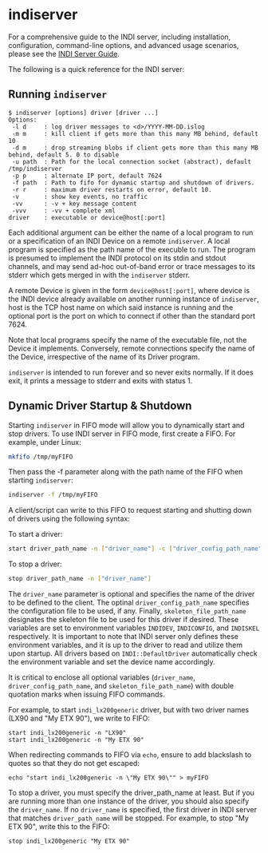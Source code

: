 # indiserver

For a comprehensive guide to the INDI server, including installation, configuration, command-line options, and advanced usage scenarios, please see the [INDI Server Guide](indiserver-guide.md).

The following is a quick reference for the INDI server:

## Running `indiserver`

```
$ indiserver [options] driver [driver ...]
Options:
 -l d     : log driver messages to <d>/YYYY-MM-DD.islog
 -m m     : kill client if gets more than this many MB behind, default 10
 -d m     : drop streaming blobs if client gets more than this many MB behind, default 5. 0 to disable
 -u path  : Path for the local connection socket (abstract), default /tmp/indiserver
 -p p     : alternate IP port, default 7624
 -f path  : Path to fifo for dynamic startup and shutdown of drivers.
 -r r     : maximum driver restarts on error, default 10.
 -v       : show key events, no traffic
 -vv      : -v + key message content
 -vvv     : -vv + complete xml
driver    : executable or device@host[:port]
```

Each additional argument can be either the name of a local program to run or a specification of an INDI Device on a remote `indiserver`. A local program is specified as the path name of the execuble to run. The program is presumed to implement the INDI protocol on its stdin and stdout channels, and may send ad-hoc out-of-band error or trace messages to its stderr which gets merged in with the `indiserver` stderr.

A remote Device is given in the form `device@host[:port]`, where device is the INDI device already available on another running instance of `indiserver`, host is the TCP host name on which said instance is running and the optional port is the port on which to connect if other than the standard port 7624.

Note that local programs specify the name of the executable file, not the Device it implements. Conversely, remote connections specify the name of the Device, irrespective of the name of its Driver program.

`indiserver` is intended to run forever and so never exits normally. If it does exit, it prints a message to stderr and exits with status 1.

## Dynamic Driver Startup & Shutdown

Starting `indiserver` in FIFO mode will allow you to dynamically start and stop
drivers. To use INDI server in FIFO mode, first create a FIFO. For example,
under Linux:

```bash
mkfifo /tmp/myFIFO
```

Then pass the -f parameter along with the path name of the FIFO when starting
`indiserver`:

```bash
indiserver -f /tmp/myFIFO
```

A client/script can write to this FIFO to request starting and shutting down of
drivers using the following syntax:

To start a driver:

```bash
start driver_path_name -n ["driver_name"] -c ["driver_config_path_name"] -s ["skeleton_file_path_name"]
```

To stop a driver:

```bash
stop driver_path_name -n ["driver_name"]
```

The `driver_name` parameter is optional and specifies the name of the driver to
be defined to the client. The optinal `driver_config_path_name` specifies the
configuration file to be used, if any. Finally, `skeleton_file_path_name`
designates the skeleton file to be used for this driver if desired. These
variables are set to environment variables `INDIDEV`, `INDICONFIG`, and
`INDISKEL` respectively. It is important to note that INDI server only defines
these environment variables, and it is up to the driver to read and utilize them
upon startup. All drivers based on `INDI::DefaultDriver` automatically check the
environment variable and set the device name accordingly.

It is critical to enclose all optional variables (`driver_name`,
`driver_config_path_name`, and `skeleton_file_path_name`) with double quotation
marks when issuing FIFO commands.

For example, to start `indi_lx200generic` driver, but with two driver names
(LX90 and "My ETX 90"), we write to FIFO:

```
start indi_lx200generic -n "LX90"
start indi_lx200generic -n "My ETX 90"
```

When redirecting commands to FIFO via `echo`, ensure to add blackslash to
quotes so that they do not get escaped:

```
echo "start indi_lx200generic -n \"My ETX 90\"" > myFIFO
```

To stop a driver, you must specify the driver_path_name at least. But if you
are running more than one instance of the driver, you should also specify the
`driver_name`. If no `driver_name` is specified, the first driver in INDI server
that matches `driver_path_name` will be stopped. For example, to stop
"My ETX 90", write this to the FIFO:

```
stop indi_lx200generic "My ETX 90"
```

